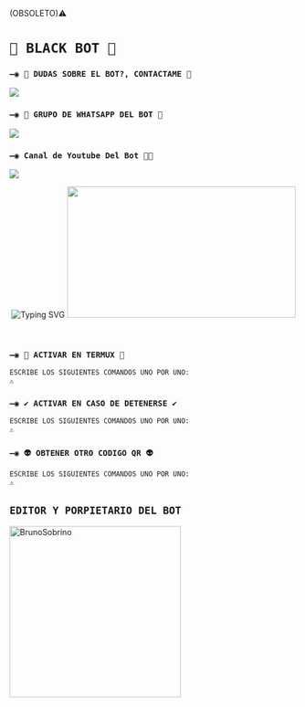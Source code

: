 (OBSOLETO)⚠️
# `🖤 BLACK BOT 🖤`

### `—◉ 👑 DUDAS SOBRE EL BOT?, CONTACTAME 👑`
<a href="http://wa.me/595983186566" target="blank"><img src="https://img.shields.io/badge/Creador-25D366?style=for-the-badge&logo=whatsapp&logoColor=white" /></a>

### `—◉ 🤖 GRUPO DE WHATSAPP DEL BOT 🤖`
<a href="https://chat.whatsapp.com/K24yEXY9okI03gcFkW0u1D" target="blank"><img src="https://img.shields.io/badge/Grupo😘-25D366?style=for-the-badge&logo=whatsapp&logoColor=white" /></a>

### `—◉ Canal de Youtube Del Bot 🤪🤙`
<a href="https://youtu.be/o-YBDTqX_ZU" target="red"><img src="https://img.shields.io/badge/YOUTUBE-25D366?style=for-the-badge&logo=youtube&logoColor=red" /></a>
<br>
<div align="center">

![Typing SVG](https://readme-typing-svg.demolab.com?font=Fira+Code&pause=1000&color=00CB22&width=435&lines=Bot+obsoleto+por+nuv👻++:)
<img src="https://c.tenor.com/D2H0hPltOdYAAAAM/golden-boy-fake-keyboard-programing-coding-paper-book.gif" width="400" height="230"/>
</div>
<br>



### `—◉ 👾 ACTIVAR EN TERMUX 👾`
```bash
ESCRIBE LOS SIGUIENTES COMANDOS UNO POR UNO:
⚠️
```

### `—◉ ✔️ ACTIVAR EN CASO DE DETENERSE ✔️`
```bash
ESCRIBE LOS SIGUIENTES COMANDOS UNO POR UNO:
⚠️
```

### `—◉ 👽 OBTENER OTRO CODIGO QR 👽`
```bash
ESCRIBE LOS SIGUIENTES COMANDOS UNO POR UNO:
⚠️
```

## `EDITOR Y PORPIETARIO DEL BOT` 
<a href="https://github.com/Micasatio"><img src="https://github.com/Micasatio.png" width="300" height="300" alt="BrunoSobrino"/></a>


